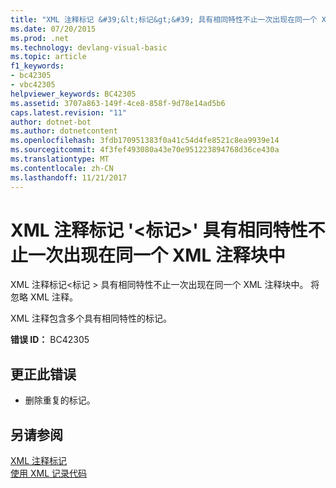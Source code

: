 ```yaml
---
title: "XML 注释标记 &#39;&lt;标记&gt;&#39; 具有相同特性不止一次出现在同一个 XML 注释块中"
ms.date: 07/20/2015
ms.prod: .net
ms.technology: devlang-visual-basic
ms.topic: article
f1_keywords:
- bc42305
- vbc42305
helpviewer_keywords: BC42305
ms.assetid: 3707a863-149f-4ce8-858f-9d78e14ad5b6
caps.latest.revision: "11"
author: dotnet-bot
ms.author: dotnetcontent
ms.openlocfilehash: 3fdb170951383f0a41c54d4fe8521c8ea9939e14
ms.sourcegitcommit: 4f3fef493080a43e70e951223894768d36ce430a
ms.translationtype: MT
ms.contentlocale: zh-CN
ms.lasthandoff: 11/21/2017
---
```

# <a name="xml-comment-tag-39lttaggt39-appears-with-identical-attributes-more-than-once-in-the-same-xml-comment-block"></a>XML 注释标记 &#39;&lt;标记&gt;&#39; 具有相同特性不止一次出现在同一个 XML 注释块中
XML 注释标记\<标记 > 具有相同特性不止一次出现在同一个 XML 注释块中。 将忽略 XML 注释。  
  
 XML 注释包含多个具有相同特性的标记。  
  
 **错误 ID：** BC42305  
  
## <a name="to-correct-this-error"></a>更正此错误  
  
-   删除重复的标记。  
  
## <a name="see-also"></a>另请参阅  
 [XML 注释标记](../../visual-basic/language-reference/xmldoc/recommended-xml-tags-for-documentation-comments.md)  
 [使用 XML 记录代码](../../visual-basic/programming-guide/program-structure/documenting-your-code-with-xml.md)
